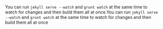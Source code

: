 You can run `jekyll serve --watch` and `grunt watch` at the same time to watch for changes and then build them all at once.You can run `jekyll serve --watch` and `grunt watch` at the same time to watch for changes and then build them all at once